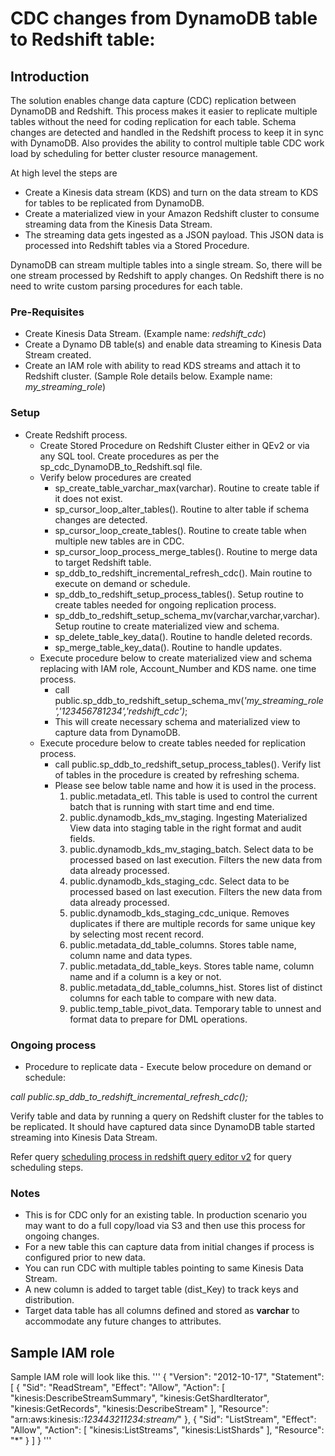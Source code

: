 ﻿# CDC changes from DynamoDB table to Redshift table:

## Introduction

The solution enables change data capture (CDC) replication between DynamoDB and Redshift.
This process makes it easier to replicate multiple tables without the need for coding replication for each table.
Schema changes are detected and handled in the Redshift process to keep it in sync with DynamoDB.
Also provides the ability to control multiple table CDC work load by scheduling for better cluster resource management.

At high level the steps are 

- Create a Kinesis data stream (KDS) and turn on the data stream to KDS for tables to be replicated from DynamoDB. 
- Create a materialized view in your Amazon Redshift cluster to consume streaming data from the Kinesis Data Stream.
- The streaming data gets ingested as a JSON payload. This JSON data is processed into Redshift tables via a Stored Procedure. 

DynamoDB can stream multiple tables into a single stream. So, there will be one stream processed by Redshift to apply changes.
On Redshift there is no need to write custom parsing procedures for each table.


### Pre-Requisites
- Create Kinesis Data Stream. (Example name: *redshift\_cdc*) 
- Create a Dynamo DB table(s) and enable data streaming to Kinesis Data Stream created. 
- Create an IAM role with ability to read KDS streams and attach it to Redshift cluster. 
  (Sample Role details below. Example name: *my\_streaming\_role*)
  
### Setup
- Create Redshift process. 
  - Create Stored Procedure on Redshift Cluster either in QEv2 or via any SQL tool. Create procedures as per the sp\_cdc\_DynamoDB\_to\_Redshift.sql file. 
  - Verify below procedures are created
    - sp\_create\_table\_varchar\_max(varchar). Routine to create table if it does not exist.
    - sp\_cursor\_loop\_alter\_tables(). Routine to alter table if schema changes are detected.
    - sp\_cursor\_loop\_create\_tables(). Routine to create table when multiple new tables are in CDC.
    - sp\_cursor\_loop\_process\_merge\_tables(). Routine to merge data to target Redshift table.
    - sp\_ddb\_to\_redshift\_incremental\_refresh\_cdc(). Main routine to execute on demand or schedule.
    - sp\_ddb\_to\_redshift\_setup\_process\_tables(). Setup routine to create tables needed for ongoing replication process.
    - sp\_ddb\_to\_redshift\_setup\_schema\_mv(varchar,varchar,varchar). Setup routine to create materialized view and schema.
    - sp\_delete\_table\_key\_data(). Routine to handle deleted records.
    - sp\_merge\_table\_key\_data(). Routine to handle updates.
  - Execute procedure below to create materialized view and schema replacing with IAM role, Account\_Number and KDS name. one time process.
    - call public.sp\_ddb\_to\_redshift\_setup\_schema\_mv(*'my\_streaming\_role','123456781234','redshift\_cdc')*;
    - This will create necessary schema and materialized view to capture data from DynamoDB.
  - Execute procedure below to create tables needed for replication process.
    - call public.sp\_ddb\_to\_redshift\_setup\_process\_tables(). Verify list of tables in the procedure is created by refreshing schema.
    - Please see below table name and how it is used in the process.  
       1. public.metadata_etl.	This table is used to control the current batch that is running with start time and end time.
       2. public.dynamodb_kds_mv_staging.	Ingesting Materialized View data into staging table in the right format and audit fields.
       3. public.dynamodb_kds_mv_staging_batch. 	Select data to be processed based on last execution. Filters the new data from data already processed. 
       4. public.dynamodb_kds_staging_cdc.  Select data to be processed based on last execution. Filters the new data from data already processed. 
       5. public.dynamodb_kds_staging_cdc_unique.	Removes duplicates if there are multiple records for same unique key by selecting most recent record.
       6. public.metadata_dd_table_columns.	Stores table name, column name and data types.
       7. public.metadata_dd_table_keys.	Stores table name, column name and if a column is a key or not.
       8. public.metadata_dd_table_columns_hist.	Stores list of distinct columns for each table to compare with new data.
       9. public.temp_table_pivot_data.	Temporary table to unnest and format data to prepare for DML operations.
       
    
### Ongoing process
- Procedure to replicate data -   Execute below procedure on demand or schedule:

*call public.sp\_ddb\_to\_redshift\_incremental\_refresh\_cdc();*

Verify table and data by running a query on Redshift cluster for the tables to be replicated.
It should have captured data since DynamoDB table started streaming into Kinesis Data Stream.

Refer query [scheduling process in redshift query editor v2](https://docs.aws.amazon.com/redshift/latest/mgmt/query-editor-schedule-query.html) for query scheduling steps.



### Notes

- This is for CDC only for an existing table. In production scenario you may want to do a full copy/load via S3 and then use this process for ongoing changes.
- For a new table this can capture data from initial changes if process is configured prior to new data.
- You can run CDC with multiple tables pointing to same Kinesis Data Stream.
- A new column is added to target table (dist\_Key) to track keys and distribution.
- Target data table has all columns defined and stored as **varchar** to accommodate any future changes to attributes. 


## Sample IAM role

Sample IAM role will look like this.
'''
{
"Version": "2012-10-17",
"Statement": [
{
"Sid": "ReadStream",
"Effect": "Allow",
"Action": [
"kinesis:DescribeStreamSummary",
"kinesis:GetShardIterator",
"kinesis:GetRecords",
"kinesis:DescribeStream"
],
"Resource": "arn:aws:kinesis:*:123443211234:stream/*"
},
{
"Sid": "ListStream",
"Effect": "Allow",
"Action": [
"kinesis:ListStreams",
"kinesis:ListShards"
],
"Resource": "*"
}
]
}
'''
